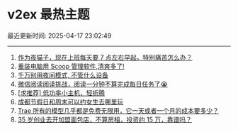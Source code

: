 # v2ex 最热主题

最近更新时间: 2025-04-17 23:02:49

--- 
1. [作为夜猫子，现在上班每天要 7 点左右早起，特别痛苦怎么办？](https://www.v2ex.com/t/1126029) 
2. [重装电脑用 Scoop 管理软件,清爽多了!](https://www.v2ex.com/t/1126032) 
3. [千万别用夜间模式, 不管什么设备](https://www.v2ex.com/t/1126131) 
4. [微信阅读阅读挑战，阅读一分钟不算完成每日任务了😭](https://www.v2ex.com/t/1126035) 
5. [[求推荐] 低功率小主机，轻折腾](https://www.v2ex.com/t/1126081) 
6. [成都节假日和周末可以约女生去哪里玩](https://www.v2ex.com/t/1126114) 
7. [Trae 所有的模型几乎都是免费无限用，它一天或者一个月的成本要多少？](https://www.v2ex.com/t/1126040) 
8. [35 岁创业去开加盟面包店，不算房租，投资约 15 万，靠谱吗？](https://www.v2ex.com/t/1126241) 
